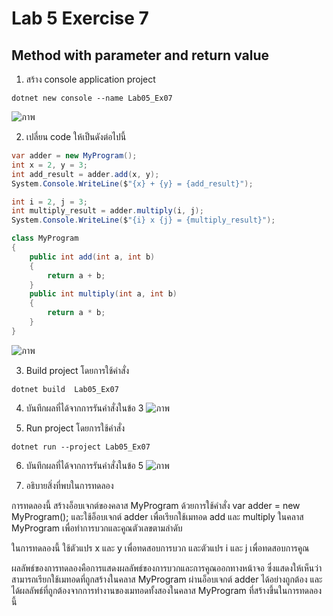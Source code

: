 # Lab 5 Exercise 7

## Method with parameter and return value


1. สร้าง console application project

```
dotnet new console --name Lab05_Ex07
```
![ภาพ](https://github.com/AnchisaPhetnoi/03376836-OOP-2566-Lab-05/assets/144197034/32105e59-e48a-4b0b-8499-2e2100bf179f)

2. เปลี่ยน code ให้เป็นดังต่อไปนี้

```cs
var adder = new MyProgram();
int x = 2, y = 3;
int add_result = adder.add(x, y);
System.Console.WriteLine($"{x} + {y} = {add_result}");

int i = 2, j = 3;
int multiply_result = adder.multiply(i, j);
System.Console.WriteLine($"{i} x {j} = {multiply_result}");

class MyProgram
{
    public int add(int a, int b)
    {
        return a + b;
    }
    public int multiply(int a, int b)
    {
        return a * b;
    }
}
```
![ภาพ](https://github.com/AnchisaPhetnoi/03376836-OOP-2566-Lab-05/assets/144197034/4bf2d4ad-664a-430f-8778-36367091908a)

3. Build project โดยการใช้คำสั่ง

```
dotnet build  Lab05_Ex07
```

4. บันทึกผลที่ได้จากการรันคำสั่งในข้อ 3
![ภาพ](https://github.com/AnchisaPhetnoi/03376836-OOP-2566-Lab-05/assets/144197034/afc47485-6307-433b-979a-25c8ebea0f4e)

5. Run project โดยการใช้คำสั่ง

```
dotnet run --project Lab05_Ex07
```

6. บันทึกผลที่ได้จากการรันคำสั่งในข้อ 5
![ภาพ](https://github.com/AnchisaPhetnoi/03376836-OOP-2566-Lab-05/assets/144197034/ba0eba77-61f7-44ef-adf8-df72cb7b65d6)


7. อธิบายสิ่งที่พบในการทดลอง
   
การทดลองนี้ สร้างอ็อบเจกต์ของคลาส MyProgram ด้วยการใช้คำสั่ง var adder = new MyProgram(); และใช้อ็อบเจกต์ adder เพื่อเรียกใช้เมทอด add และ multiply ในคลาส MyProgram เพื่อทำการบวกและคูณตัวเลขตามลำดับ

ในการทดลองนี้ ใช้ตัวแปร x และ y เพื่อทดสอบการบวก และตัวแปร i และ j เพื่อทดสอบการคูณ

ผลลัพธ์ของการทดลองคือการแสดงผลลัพธ์ของการบวกและการคูณออกทางหน้าจอ ซึ่งแสดงให้เห็นว่าสามารถเรียกใช้เมทอดที่ถูกสร้างในคลาส MyProgram ผ่านอ็อบเจกต์ adder 
ได้อย่างถูกต้อง และได้ผลลัพธ์ที่ถูกต้องจากการทำงานของเมทอดทั้งสองในคลาส MyProgram ที่สร้างขึ้นในการทดลองนี้


